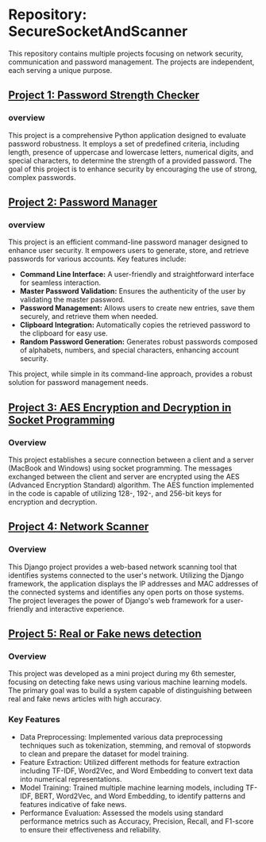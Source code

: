 # Repository: SecureSocketAndScanner

This repository contains multiple projects focusing on network security, communication and password management. The projects are independent, each serving a unique purpose.

## [Project 1: Password Strength Checker](Password_manager_checker/password_strength.py)
### overview
This project is a comprehensive Python application designed to evaluate password robustness. It employs a set of predefined criteria, including length, presence of uppercase and lowercase letters, numerical digits, and special characters, to determine the strength of a provided password. The goal of this project is to enhance security by encouraging the use of strong, complex passwords.

## [Project 2: Password Manager](Password_manager_checker/password_manager/)
### overview
This project is an efficient command-line password manager designed to enhance user security. It empowers users to generate, store, and retrieve passwords for various accounts. Key features include:

* **Command Line Interface:** A user-friendly and straightforward interface for seamless interaction.
* **Master Password Validation:** Ensures the authenticity of the user by validating the master password.
* **Password Management:** Allows users to create new entries, save them securely, and retrieve them when needed.
* **Clipboard Integration:** Automatically copies the retrieved password to the clipboard for easy use.
* **Random Password Generation:** Generates robust passwords composed of alphabets, numbers, and special characters, enhancing account security.
  
This project, while simple in its command-line approach, provides a robust solution for password management needs.


## [Project 3: AES Encryption and Decryption in Socket Programming](Cryptography)

### Overview

This project establishes a secure connection between a client and a server (MacBook and Windows) using socket programming. The messages exchanged between the client and server are encrypted using the AES (Advanced Encryption Standard) algorithm. The AES function implemented in the code is capable of utilizing 128-, 192-, and 256-bit keys for encryption and decryption.

## [Project 4: Network Scanner](Network_Scanner)

### Overview

This Django project provides a web-based network scanning tool that identifies systems connected to the user's network. Utilizing the Django framework, the application displays the IP addresses and MAC addresses of the connected systems and identifies any open ports on those systems. The project leverages the power of Django's web framework for a user-friendly and interactive experience.

## [Project 5: Real or Fake news detection](RealorFake_political_tweets.ipynb)

### Overview

This project was developed as a mini project during my 6th semester, focusing on detecting fake news using various machine learning models. The primary goal was to build a system capable of distinguishing between real and fake news articles with high accuracy.

### Key Features

- Data Preprocessing: Implemented various data preprocessing techniques such as tokenization, stemming, and removal of stopwords to clean and prepare the dataset for model training.
- Feature Extraction: Utilized different methods for feature extraction including TF-IDF, Word2Vec, and Word Embedding to convert text data into numerical representations.
- Model Training: Trained multiple machine learning models, including TF-IDF, BERT, Word2Vec, and Word Embedding, to identify patterns and features indicative of fake news.
- Performance Evaluation: Assessed the models using standard performance metrics such as Accuracy, Precision, Recall, and F1-score to ensure their effectiveness and reliability.


